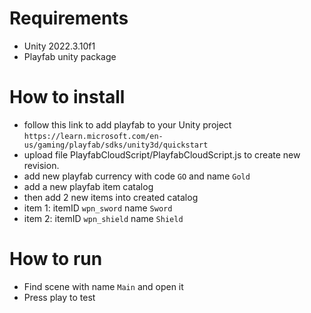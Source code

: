 # Requirements
- Unity 2022.3.10f1
- Playfab unity package

# How to install
- follow this link to add playfab to your Unity project `https://learn.microsoft.com/en-us/gaming/playfab/sdks/unity3d/quickstart`
- upload file PlayfabCloudScript/PlayfabCloudScript.js to create new revision.
- add new playfab currency with code `GO` and name `Gold`
- add a new playfab item catalog
- then add 2 new items into created catalog
- item 1: itemID `wpn_sword` name `Sword`
- item 2: itemID `wpn_shield` name `Shield`
# How to run
- Find scene with name `Main` and open it
- Press play to test
